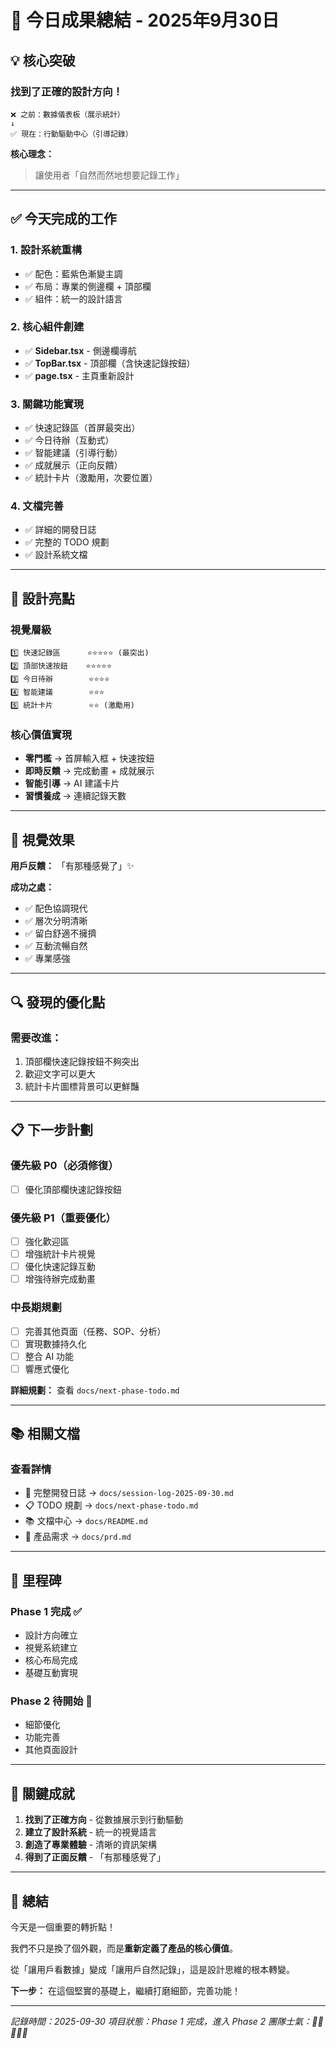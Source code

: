 # 🎉 今日成果總結 - 2025年9月30日

## 💡 核心突破

### 找到了正確的設計方向！

```
❌ 之前：數據儀表板（展示統計）
↓
✅ 現在：行動驅動中心（引導記錄）
```

**核心理念：**
> 讓使用者「自然而然地想要記錄工作」

---

## ✅ 今天完成的工作

### 1. 設計系統重構
- ✅ 配色：藍紫色漸變主調
- ✅ 布局：專業的側邊欄 + 頂部欄
- ✅ 組件：統一的設計語言

### 2. 核心組件創建
- ✅ **Sidebar.tsx** - 側邊欄導航
- ✅ **TopBar.tsx** - 頂部欄（含快速記錄按鈕）
- ✅ **page.tsx** - 主頁重新設計

### 3. 關鍵功能實現
- ✅ 快速記錄區（首屏最突出）
- ✅ 今日待辦（互動式）
- ✅ 智能建議（引導行動）
- ✅ 成就展示（正向反饋）
- ✅ 統計卡片（激勵用，次要位置）

### 4. 文檔完善
- ✅ 詳細的開發日誌
- ✅ 完整的 TODO 規劃
- ✅ 設計系統文檔

---

## 🎯 設計亮點

### 視覺層級
```
1️⃣ 快速記錄區      ⭐⭐⭐⭐⭐ (最突出)
2️⃣ 頂部快速按鈕    ⭐⭐⭐⭐⭐
3️⃣ 今日待辦        ⭐⭐⭐⭐
4️⃣ 智能建議        ⭐⭐⭐
5️⃣ 統計卡片        ⭐⭐ (激勵用)
```

### 核心價值實現
- **零門檻** → 首屏輸入框 + 快速按鈕
- **即時反饋** → 完成動畫 + 成就展示
- **智能引導** → AI 建議卡片
- **習慣養成** → 連續記錄天數

---

## 📸 視覺效果

**用戶反饋：** 「有那種感覺了」✨

**成功之處：**
- ✅ 配色協調現代
- ✅ 層次分明清晰
- ✅ 留白舒適不擁擠
- ✅ 互動流暢自然
- ✅ 專業感強

---

## 🔍 發現的優化點

### 需要改進：
1. 頂部欄快速記錄按鈕不夠突出
2. 歡迎文字可以更大
3. 統計卡片圖標背景可以更鮮豔

---

## 📋 下一步計劃

### 優先級 P0（必須修復）
- [ ] 優化頂部欄快速記錄按鈕

### 優先級 P1（重要優化）
- [ ] 強化歡迎區
- [ ] 增強統計卡片視覺
- [ ] 優化快速記錄互動
- [ ] 增強待辦完成動畫

### 中長期規劃
- [ ] 完善其他頁面（任務、SOP、分析）
- [ ] 實現數據持久化
- [ ] 整合 AI 功能
- [ ] 響應式優化

**詳細規劃：** 查看 `docs/next-phase-todo.md`

---

## 📚 相關文檔

### 查看詳情
- 📖 完整開發日誌 → `docs/session-log-2025-09-30.md`
- 📋 TODO 規劃 → `docs/next-phase-todo.md`
- 📚 文檔中心 → `docs/README.md`
- 📝 產品需求 → `docs/prd.md`

---

## 🎊 里程碑

### Phase 1 完成 ✅
- 設計方向確立
- 視覺系統建立
- 核心布局完成
- 基礎互動實現

### Phase 2 待開始 🎯
- 細節優化
- 功能完善
- 其他頁面設計

---

## 💪 關鍵成就

1. **找到了正確方向** - 從數據展示到行動驅動
2. **建立了設計系統** - 統一的視覺語言
3. **創造了專業體驗** - 清晰的資訊架構
4. **得到了正面反饋** - 「有那種感覺了」

---

## 🚀 總結

今天是一個重要的轉折點！

我們不只是換了個外觀，而是**重新定義了產品的核心價值**。

從「讓用戶看數據」變成「讓用戶自然記錄」，這是設計思維的根本轉變。

**下一步：**
在這個堅實的基礎上，繼續打磨細節，完善功能！

---

_記錄時間：2025-09-30_
_項目狀態：Phase 1 完成，進入 Phase 2_
_團隊士氣：💪💪💪💪💪_
